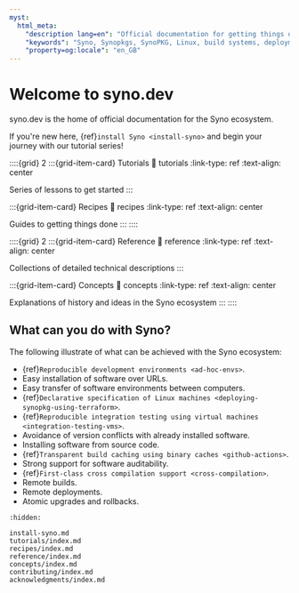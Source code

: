 ```yaml
---
myst:
  html_meta:
    "description lang=en": "Official documentation for getting things done with Syno."
    "keywords": "Syno, Synopkgs, SynoPKG, Linux, build systems, deployment, packaging, declarative, reproducible, immutable, software, developer"
    "property=og:locale": "en_GB"
---
```



# Welcome to syno.dev

syno.dev is the home of official documentation for the Syno ecosystem.

If you're new here, {ref}`install Syno <install-syno>` and begin your journey with our tutorial series!

::::{grid} 2
:::{grid-item-card} Tutorials
:link: tutorials
:link-type: ref
:text-align: center

Series of lessons to get started
:::

:::{grid-item-card} Recipes
:link: recipes
:link-type: ref
:text-align: center

Guides to getting things done
:::
::::

::::{grid} 2
:::{grid-item-card} Reference
:link: reference
:link-type: ref
:text-align: center

Collections of detailed technical descriptions
:::

:::{grid-item-card} Concepts
:link: concepts
:link-type: ref
:text-align: center

Explanations of history and ideas in the Syno ecosystem
:::
::::

## What can you do with Syno?

The following illustrate of what can be achieved with the Syno ecosystem:

- {ref}`Reproducible development environments <ad-hoc-envs>`.
- Easy installation of software over URLs.
- Easy transfer of software environments between computers.
- {ref}`Declarative specification of Linux machines <deploying-synopkg-using-terraform>`.
- {ref}`Reproducible integration testing using virtual machines <integration-testing-vms>`.
- Avoidance of version conflicts with already installed software.
- Installing software from source code.
- {ref}`Transparent build caching using binary caches <github-actions>`.
- Strong support for software auditability.
- {ref}`First-class cross compilation support <cross-compilation>`.
- Remote builds.
- Remote deployments.
- Atomic upgrades and rollbacks.


```{toctree}
:hidden:

install-syno.md
tutorials/index.md
recipes/index.md
reference/index.md
concepts/index.md
contributing/index.md
acknowledgments/index.md
```

